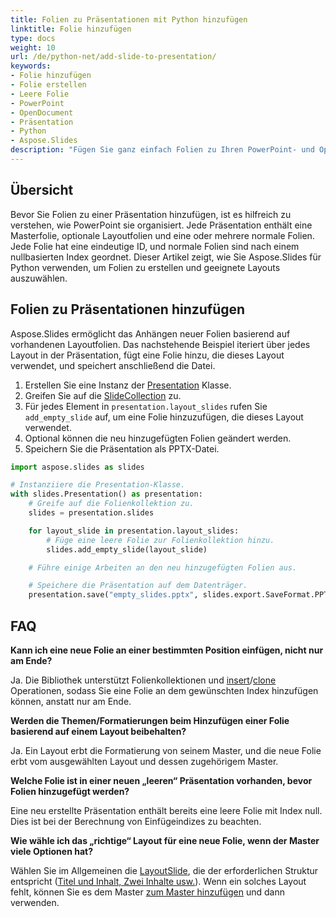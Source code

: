 ```yaml
---
title: Folien zu Präsentationen mit Python hinzufügen
linktitle: Folie hinzufügen
type: docs
weight: 10
url: /de/python-net/add-slide-to-presentation/
keywords:
- Folie hinzufügen
- Folie erstellen
- Leere Folie
- PowerPoint
- OpenDocument
- Präsentation
- Python
- Aspose.Slides
description: "Fügen Sie ganz einfach Folien zu Ihren PowerPoint- und OpenDocument-Präsentationen mit Aspose.Slides für Python via .NET hinzu – nahtloses, effizientes Einfügen von Folien in Sekunden."
---
```


## **Übersicht**

Bevor Sie Folien zu einer Präsentation hinzufügen, ist es hilfreich zu verstehen, wie PowerPoint sie organisiert. Jede Präsentation enthält eine Masterfolie, optionale Layoutfolien und eine oder mehrere normale Folien. Jede Folie hat eine eindeutige ID, und normale Folien sind nach einem nullbasierten Index geordnet. Dieser Artikel zeigt, wie Sie Aspose.Slides für Python verwenden, um Folien zu erstellen und geeignete Layouts auszuwählen.

## **Folien zu Präsentationen hinzufügen**

Aspose.Slides ermöglicht das Anhängen neuer Folien basierend auf vorhandenen Layoutfolien. Das nachstehende Beispiel iteriert über jedes Layout in der Präsentation, fügt eine Folie hinzu, die dieses Layout verwendet, und speichert anschließend die Datei.

1. Erstellen Sie eine Instanz der [Presentation](https://reference.aspose.com/slides/python-net/aspose.slides/presentation/) Klasse.
2. Greifen Sie auf die [SlideCollection](https://reference.aspose.com/slides/python-net/aspose.slides/slidecollection/) zu.
3. Für jedes Element in `presentation.layout_slides` rufen Sie `add_empty_slide` auf, um eine Folie hinzuzufügen, die dieses Layout verwendet.
4. Optional können die neu hinzugefügten Folien geändert werden.
5. Speichern Sie die Präsentation als PPTX-Datei.

```py
import aspose.slides as slides

# Instanziiere die Presentation-Klasse.
with slides.Presentation() as presentation:
    # Greife auf die Folienkollektion zu.
    slides = presentation.slides

    for layout_slide in presentation.layout_slides:
        # Füge eine leere Folie zur Folienkollektion hinzu.
        slides.add_empty_slide(layout_slide)

    # Führe einige Arbeiten an den neu hinzugefügten Folien aus.

    # Speichere die Präsentation auf dem Datenträger.
    presentation.save("empty_slides.pptx", slides.export.SaveFormat.PPTX)
```

## **FAQ**

**Kann ich eine neue Folie an einer bestimmten Position einfügen, nicht nur am Ende?**

Ja. Die Bibliothek unterstützt Folienkollektionen und [insert](https://reference.aspose.com/slides/python-net/aspose.slides/slidecollection/insert_empty_slide/)/[clone](https://reference.aspose.com/slides/python-net/aspose.slides/slidecollection/insert_clone/) Operationen, sodass Sie eine Folie an dem gewünschten Index hinzufügen können, anstatt nur am Ende.

**Werden die Themen/Formatierungen beim Hinzufügen einer Folie basierend auf einem Layout beibehalten?**

Ja. Ein Layout erbt die Formatierung von seinem Master, und die neue Folie erbt vom ausgewählten Layout und dessen zugehörigem Master.

**Welche Folie ist in einer neuen „leeren“ Präsentation vorhanden, bevor Folien hinzugefügt werden?**

Eine neu erstellte Präsentation enthält bereits eine leere Folie mit Index null. Dies ist bei der Berechnung von Einfügeindizes zu beachten.

**Wie wähle ich das „richtige“ Layout für eine neue Folie, wenn der Master viele Optionen hat?**

Wählen Sie im Allgemeinen die [LayoutSlide](https://reference.aspose.com/slides/python-net/aspose.slides/layoutslide/), die der erforderlichen Struktur entspricht ([Titel und Inhalt, Zwei Inhalte usw.](https://reference.aspose.com/slides/python-net/aspose.slides/slidelayouttype/)). Wenn ein solches Layout fehlt, können Sie es dem Master [zum Master hinzufügen](/slides/de/python-net/slide-layout/) und dann verwenden.